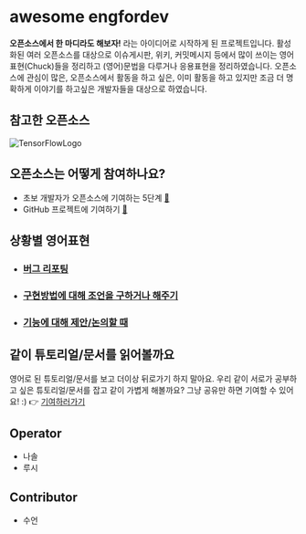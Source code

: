 # awesome engfordev

**오픈소스에서 한 마디라도 해보자!** 라는 아이디어로 시작하게 된 프로젝트입니다. 활성화된 여러 오픈소스를 대상으로 이슈게시판, 위키, 커밋메시지 등에서 많이 쓰이는 영어표현(Chuck)들을 정리하고 (영어)문법을 다루거나 응용표현을 정리하였습니다.
오픈소스에 관심이 많은, 오픈소스에서 활동을 하고 싶은, 이미 활동을 하고 있지만 조금 더 명확하게 이야기를
하고싶은 개발자들을 대상으로 하였습니다.

## 참고한 오픈소스

![TensorFlowLogo](https://github.com/LucyJeong/awesome-engfordev/blob/master/opensourceLogo/tf_100.png)

## 오픈소스는 어떻게 참여하나요?
- 초보 개발자가 오픈소스에 기여하는 5단계 [🔗](http://www.bloter.net/archives/197960)
- GitHub 프로젝트에 기여하기 [🔗](https://git-scm.com/book/ko/v2/GitHub-%ED%94%84%EB%A1%9C%EC%A0%9D%ED%8A%B8%EC%97%90-%EA%B8%B0%EC%97%AC%ED%95%98%EA%B8%B0)


## 상황별 영어표현

  - ### [버그 리포팅](https://github.com/EngForDev/awesome-engfordev/tree/master/bugReporting/README.md)

  - ### [구현방법에 대해 조언을 구하거나 해주기](https://github.com/EngForDev/awesome-engfordev/tree/master/getImplementWay/README.md)

  - ### [기능에 대해 제안/논의할 때](https://github.com/EngForDev/awesome-engfordev/tree/master/proposalForFunc/README.md)


## 같이 튜토리얼/문서를 읽어볼까요
영어로 된 튜토리얼/문서를 보고 더이상 뒤로가기 하지 말아요. 우리 같이 서로가 공부하고 싶은 튜토리얼/문서를 잡고 같이 가볍게 해볼까요? 그냥 공유만 하면 기여할 수 있어요! :) 👉
[기여하러가기](https://github.com/EngForDev/awesome-engfordev/tree/master/whenYouSeeTutorial/README.md)

## Operator
- 나솔
- 루시

## Contributor
- 수언

